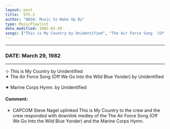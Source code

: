 ```yaml
---
layout: post
title:  STS-3
author: "NASA: Music to Wake Up By"
type: MusicPlaylist
date_modified: 1982-03-29
songs: ["This is My Country by Unidentified", "The Air Force Song  (Off We Go Into the Wild Blue Yonder) by Unidentified", "Marine Corps Hymn. by Unidentified"]
---
```


----
### DATE: March 29, 1982
----
⊹ This is My Country by Unidentified  &nbsp;<br />
✦ The Air Force Song  (Off We Go Into the Wild Blue Yonder) by Unidentified  &nbsp;<br />
✷ Marine Corps Hymn. by Unidentified

#### Comment:
* CAPCOM Steve Nagel uplinked This is My Country to the crew and the crew responded with downlink medley of the The Air Force Song  (Off We Go Into the Wild Blue Yonder) and the Marine Corps Hymn.




<br/>
<center>
	<a target="_blank"
	   href="https://twitter.com/intent/tweet?hashtags=Space,NASA,Playlist,NASAWakeupCalls,SpaceProgram&text=🚀 {{ page.author}}, '{{ page.songs.first }}' {{ page.title }}, {{ page.date | date: '%B %d, %Y' }}, {{ site.url }}{{ page.url }}&via=nasawakeupcalls"><i class="fab fa-twitter" title="Tweet this page" alt="Tweet this page" style="font-size: 1.3em;"></i></a>
	&nbsp; 	<i class="fas fa-user-astronaut" style="font-size: 1.5em;"></i> &nbsp;
    <a id="custom_amazon_link"
       type="amzn" search="#"
       category="popular music">
    <i class="fab fa-amazon" style="font-size: 1.3em;"></i></a>
</center>

<!-- Randomly resolve an individual entry from a song array -->
<script src="/assets/javascript/seedrandom.min.js"></script>
<script>
  var wake_me_up = ["This is My Country by Unidentified", "The Air Force Song  (Off We Go Into the Wild Blue Yonder) by Unidentified", "Marine Corps Hymn. by Unidentified"];
  var prng = new Math.seedrandom();
  function randomSong() {
    song = wake_me_up[Math.floor(Math.random() * wake_me_up.length)];
    var amazon_link = document.getElementById("custom_amazon_link");
    amazon_link.setAttribute("search", song);
  }
  window.onload = randomSong();
</script>
